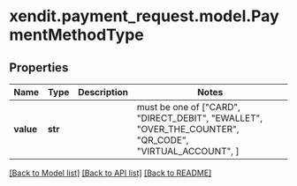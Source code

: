 # xendit.payment_request.model.PaymentMethodType


## Properties
Name | Type | Description | Notes
------------ | ------------- | ------------- | -------------
**value** | **str** |  |  must be one of ["CARD", "DIRECT_DEBIT", "EWALLET", "OVER_THE_COUNTER", "QR_CODE", "VIRTUAL_ACCOUNT", ]

[[Back to Model list]](../README.md#documentation-for-models) [[Back to API list]](../README.md#documentation-for-api-endpoints) [[Back to README]](../README.md)


